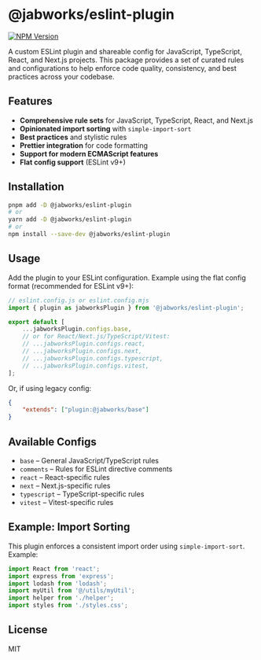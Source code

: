 # @jabworks/eslint-plugin

[![NPM Version](https://img.shields.io/npm/v/%40jabworks%2Feslint-plugin?style=flat-square&logo=npm)](https://www.npmjs.com/package/@jabworks/eslint-plugin)

A custom ESLint plugin and shareable config for JavaScript, TypeScript, React, and Next.js projects. This package provides a set of curated rules and configurations to help enforce code quality, consistency, and best practices across your codebase.

## Features

- **Comprehensive rule sets** for JavaScript, TypeScript, React, and Next.js
- **Opinionated import sorting** with `simple-import-sort`
- **Best practices** and stylistic rules
- **Prettier integration** for code formatting
- **Support for modern ECMAScript features**
- **Flat config support** (ESLint v9+)

## Installation

```bash
pnpm add -D @jabworks/eslint-plugin
# or
yarn add -D @jabworks/eslint-plugin
# or
npm install --save-dev @jabworks/eslint-plugin
```

## Usage

Add the plugin to your ESLint configuration. Example using the flat config format (recommended for ESLint v9+):

```js
// eslint.config.js or eslint.config.mjs
import { plugin as jabworksPlugin } from '@jabworks/eslint-plugin';

export default [
	...jabworksPlugin.configs.base,
	// or for React/Next.js/TypeScript/Vitest:
	// ...jabworksPlugin.configs.react,
	// ...jabworksPlugin.configs.next,
	// ...jabworksPlugin.configs.typescript,
	// ...jabworksPlugin.configs.vitest,
];
```

Or, if using legacy config:

```json
{
	"extends": ["plugin:@jabworks/base"]
}
```

## Available Configs

- `base` – General JavaScript/TypeScript rules
- `comments` – Rules for ESLint directive comments
- `react` – React-specific rules
- `next` – Next.js-specific rules
- `typescript` – TypeScript-specific rules
- `vitest` – Vitest-specific rules

## Example: Import Sorting

This plugin enforces a consistent import order using `simple-import-sort`. Example:

```js
import React from 'react';
import express from 'express';
import lodash from 'lodash';
import myUtil from '@/utils/myUtil';
import helper from './helper';
import styles from './styles.css';
```

## License

MIT
